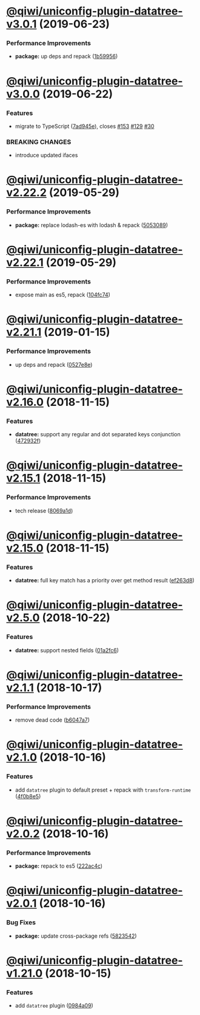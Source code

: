 # [@qiwi/uniconfig-plugin-datatree-v3.0.1](https://github.com/qiwi/uniconfig/compare/v3.0.0...v3.0.1) (2019-06-23)


### Performance Improvements

* **package:** up deps and repack ([1b59956](https://github.com/qiwi/uniconfig/commit/1b59956))

# [@qiwi/uniconfig-plugin-datatree-v3.0.0](https://github.com/qiwi/uniconfig/compare/v2.23.0...v3.0.0) (2019-06-22)


### Features

* migrate to TypeScript ([7ad945e](https://github.com/qiwi/uniconfig/commit/7ad945e)), closes [#153](https://github.com/qiwi/uniconfig/issues/153) [#129](https://github.com/qiwi/uniconfig/issues/129) [#30](https://github.com/qiwi/uniconfig/issues/30)


### BREAKING CHANGES

* introduce updated ifaces

# [@qiwi/uniconfig-plugin-datatree-v2.22.2](https://github.com/qiwi/uniconfig/compare/v2.22.1...v2.22.2) (2019-05-29)


### Performance Improvements

* **package:** replace lodash-es with lodash & repack ([5053089](https://github.com/qiwi/uniconfig/commit/5053089))

# [@qiwi/uniconfig-plugin-datatree-v2.22.1](https://github.com/qiwi/uniconfig/compare/v2.22.0...v2.22.1) (2019-05-29)


### Performance Improvements

* expose main as es5, repack ([104fc74](https://github.com/qiwi/uniconfig/commit/104fc74))

# [@qiwi/uniconfig-plugin-datatree-v2.21.1](https://github.com/qiwi/uniconfig/compare/v2.21.0...v2.21.1) (2019-01-15)


### Performance Improvements

* up deps and repack ([0527e8e](https://github.com/qiwi/uniconfig/commit/0527e8e))

# [@qiwi/uniconfig-plugin-datatree-v2.16.0](https://github.com/qiwi/uniconfig/compare/v2.15.1...v2.16.0) (2018-11-15)


### Features

* **datatree:** support any regular and dot separated keys conjunction ([472932f](https://github.com/qiwi/uniconfig/commit/472932f))

# [@qiwi/uniconfig-plugin-datatree-v2.15.1](https://github.com/qiwi/uniconfig/compare/v2.15.0...v2.15.1) (2018-11-15)


### Performance Improvements

* tech release ([8069a1d](https://github.com/qiwi/uniconfig/commit/8069a1d))

# [@qiwi/uniconfig-plugin-datatree-v2.15.0](https://github.com/qiwi/uniconfig/compare/v2.14.0...v2.15.0) (2018-11-15)


### Features

* **datatree:** full key match has a priority over get method result ([ef263d8](https://github.com/qiwi/uniconfig/commit/ef263d8))

# [@qiwi/uniconfig-plugin-datatree-v2.5.0](https://github.com/qiwi/uniconfig/compare/v2.4.0...v2.5.0) (2018-10-22)


### Features

* **datatree:** support nested fields ([01a2fc6](https://github.com/qiwi/uniconfig/commit/01a2fc6))

# [@qiwi/uniconfig-plugin-datatree-v2.1.1](https://github.com/qiwi/uniconfig/compare/v2.1.0...v2.1.1) (2018-10-17)


### Performance Improvements

* remove dead code ([b6047a7](https://github.com/qiwi/uniconfig/commit/b6047a7))

# [@qiwi/uniconfig-plugin-datatree-v2.1.0](https://github.com/qiwi/uniconfig/compare/v2.0.2...v2.1.0) (2018-10-16)


### Features

* add `datatree` plugin to default preset + repack with `transform-runtime` ([4f0b8e5](https://github.com/qiwi/uniconfig/commit/4f0b8e5))

# [@qiwi/uniconfig-plugin-datatree-v2.0.2](https://github.com/qiwi/uniconfig/compare/v2.0.1...v2.0.2) (2018-10-16)


### Performance Improvements

* **package:** repack to es5 ([222ac4c](https://github.com/qiwi/uniconfig/commit/222ac4c))

# [@qiwi/uniconfig-plugin-datatree-v2.0.1](https://github.com/qiwi/uniconfig/compare/v2.0.0...v2.0.1) (2018-10-16)


### Bug Fixes

* **package:** update cross-package refs ([5823542](https://github.com/qiwi/uniconfig/commit/5823542))

# [@qiwi/uniconfig-plugin-datatree-v1.21.0](https://github.com/qiwi/uniconfig/compare/v1.20.0...v1.21.0) (2018-10-15)


### Features

* add `datatree` plugin ([0984a09](https://github.com/qiwi/uniconfig/commit/0984a09))
